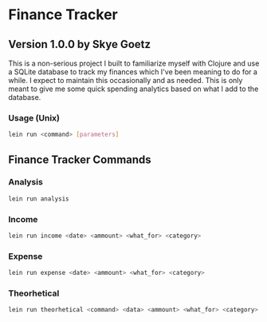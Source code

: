 # Finance Tracker

## Version 1.0.0 by Skye Goetz

This is a non-serious project I built to familiarize myself with Clojure and use a SQLite database to track my finances which I've been meaning to do for a while. I expect to maintain this occasionally and as needed. This is only meant to give me some quick spending analytics based on what I add to the database.

### Usage (Unix)

```bash
lein run <command> [parameters]
```

## Finance Tracker Commands

### Analysis

```bash
lein run analysis
```

### Income

```bash
lein run income <date> <ammount> <what_for> <category>
```

### Expense

```bash
lein run expense <date> <ammount> <what_for> <category>
```

### Theorhetical

```bash
lein run theorhetical <command> <data> <ammount> <what_for> <category>
```
